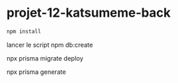 # projet-12-katsumeme-back

```bash
npm install
```

lancer le script npm db:create

npx prisma migrate deploy

npx prisma generate
